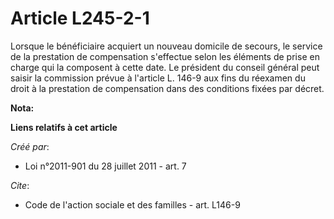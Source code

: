 # Article L245-2-1

Lorsque le bénéficiaire acquiert un nouveau domicile de secours, le service de la prestation de compensation s'effectue selon
les éléments de prise en charge qui la composent à cette date. Le président du conseil général peut saisir la commission
prévue à l'article L. 146-9 aux fins du réexamen du droit à la prestation de compensation dans des conditions fixées par
décret.

**Nota:**



**Liens relatifs à cet article**

_Créé par_:

  - Loi n°2011-901 du 28 juillet 2011 - art. 7

_Cite_:

  - Code de l'action sociale et des familles - art. L146-9
